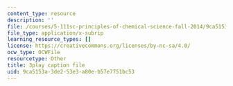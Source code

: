```yaml
---
content_type: resource
description: ''
file: /courses/5-111sc-principles-of-chemical-science-fall-2014/9ca5153a3de253e3a80eb57e7751bc53_Ja9eEQQzTic.vtt
file_type: application/x-subrip
learning_resource_types: []
license: https://creativecommons.org/licenses/by-nc-sa/4.0/
ocw_type: OCWFile
resourcetype: Other
title: 3play caption file
uid: 9ca5153a-3de2-53e3-a80e-b57e7751bc53
---
```

